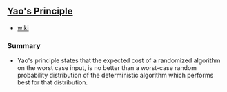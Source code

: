 ## [Yao's Principle](https://www.cs.purdue.edu/homes/egrigore/Fall12/lect20.pdf)

- [wiki](http://en.wikipedia.org/wiki/Yao's_principle)

### Summary
- Yao's principle states that the expected cost of a randomized algorithm on the worst case input, is no better than a worst-case random probability distribution of the deterministic algorithm which performs best for that distribution.
